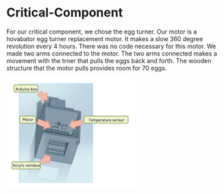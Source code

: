 Critical-Component
==================
For our critical component, we chose the egg turner. 
Our motor is a hovabator egg turner replacement motor. It makes a slow 360 degree revolution every 4 hours.
There was no code necessary for this motor. 
We made two arms connected to the motor. The two arms connected makes a movement with the trner that pulls the eggs back and forth.
The wooden structure that the motor pulls provides room for 70 eggs. 

![something](https://github.com/MathHeads/Engineeringprojects/blob/master/Screen%20Shot%202014-12-08%20at%201.36.52%20PM.png)

